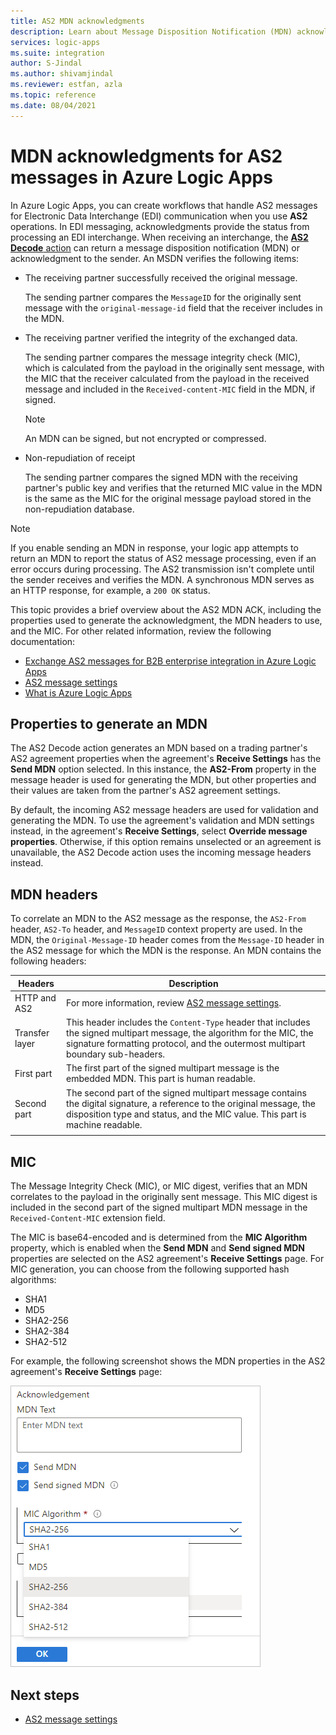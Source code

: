 ```yaml
---
title: AS2 MDN acknowledgments
description: Learn about Message Disposition Notification (MDN) acknowledgments for AS2 messages in Azure Logic Apps.
services: logic-apps
ms.suite: integration
author: S-Jindal
ms.author: shivamjindal
ms.reviewer: estfan, azla
ms.topic: reference
ms.date: 08/04/2021
---
```


# MDN acknowledgments for AS2 messages in Azure Logic Apps

In Azure Logic Apps, you can create workflows that handle AS2 messages for Electronic Data Interchange (EDI) communication when you use **AS2** operations. In EDI messaging, acknowledgments provide the status from processing an EDI interchange. When receiving an interchange, the [**AS2 Decode** action](logic-apps-enterprise-integration-as2.md#decode) can return a message disposition notification (MDN) or acknowledgment to the sender. An MSDN verifies the following items:

* The receiving partner successfully received the original message.

  The sending partner compares the `MessageID` for the originally sent message with the `original-message-id` field that the receiver includes in the MDN.

* The receiving partner verified the integrity of the exchanged data.

  The sending partner compares the message integrity check (MIC), which is calculated from the payload in the originally sent message, with the MIC that the receiver calculated from the payload in the received message and included in the `Received-content-MIC` field in the MDN, if signed.

  > [!NOTE]
  > An MDN can be signed, but not encrypted or compressed.

* Non-repudiation of receipt

  The sending partner compares the signed MDN with the receiving partner's public key and verifies that the returned MIC value in the MDN is the same as the MIC for the original message payload stored in the non-repudiation database.

> [!NOTE]
> If you enable sending an MDN in response, your logic app attempts to return an MDN to report the status of AS2 message processing, 
> even if an error occurs during processing. The AS2 transmission isn't complete until the sender receives and verifies the MDN.
> A synchronous MDN serves as an HTTP response, for example, a `200 OK` status.

This topic provides a brief overview about the AS2 MDN ACK, including the properties used to generate the acknowledgment, the MDN headers to use, and the MIC. For other related information, review the following documentation:

* [Exchange AS2 messages for B2B enterprise integration in Azure Logic Apps](logic-apps-enterprise-integration-as2.md)
* [AS2 message settings](logic-apps-enterprise-integration-as2-message-settings.md)
* [What is Azure Logic Apps](logic-apps-overview.md)

## Properties to generate an MDN

The AS2 Decode action generates an MDN based on a trading partner's AS2 agreement properties when the agreement's **Receive Settings** has the **Send MDN** option selected. In this instance, the **AS2-From** property in the message header is used for generating the MDN, but other properties and their values are taken from the partner's AS2 agreement settings.

By default, the incoming AS2 message headers are used for validation and generating the MDN. To use the agreement's validation and MDN settings instead, in the agreement's **Receive Settings**, select **Override message properties**. Otherwise, if this option remains unselected or an agreement is unavailable, the AS2 Decode action uses the incoming message headers instead.

## MDN headers

To correlate an MDN to the AS2 message as the response, the `AS2-From` header, `AS2-To` header, and `MessageID` context property are used. In the MDN, the `Original-Message-ID` header comes from the `Message-ID` header in the AS2 message for which the MDN is the response. An MDN contains the following headers:

| Headers | Description |
|---------|-------------|
| HTTP and AS2 | For more information, review [AS2 message settings](logic-apps-enterprise-integration-as2-message-settings.md).
| Transfer layer | This header includes the `Content-Type` header that includes the signed multipart message, the algorithm for the MIC, the signature formatting protocol, and the outermost multipart boundary sub-headers. |
| First part | The first part of the signed multipart message is the embedded MDN. This part is human readable. |
| Second part | The second part of the signed multipart message contains the digital signature, a reference to the original message, the disposition type and status, and the MIC value. This part is machine readable. |
|||

## MIC

The Message Integrity Check (MIC), or MIC digest, verifies that an MDN correlates to the payload in the originally sent message. This MIC digest is included in the second part of the signed multipart MDN message in the `Received-Content-MIC` extension field.

The MIC is base64-encoded and is determined from the **MIC Algorithm** property, which is enabled when the **Send MDN** and **Send signed MDN** properties are selected on the AS2 agreement's **Receive Settings** page. For MIC generation, you can choose from the following supported hash algorithms:

* SHA1
* MD5
* SHA2-256
* SHA2-384
* SHA2-512

For example, the following screenshot shows the MDN properties in the AS2 agreement's **Receive Settings** page:

![MDN acknowledgement settings](./media/logic-apps-enterprise-integration-as2-mdn-acknowledgment/mdn-ack-settings.png)

## Next steps

* [AS2 message settings](logic-apps-enterprise-integration-as2-message-settings.md)
